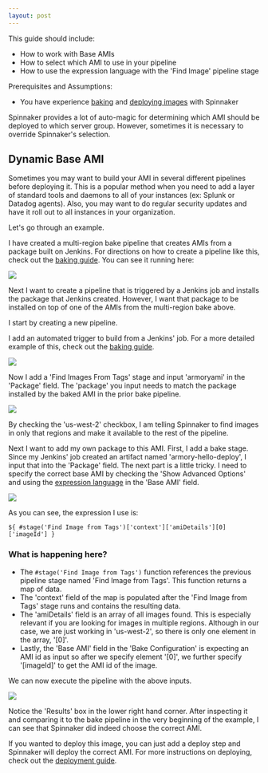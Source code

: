 ```yaml
---
layout: post
---
```


This guide should include:

- How to work with Base AMIs
- How to select which AMI to use in your pipeline
- How to use the expression language with the 'Find Image' pipeline stage


Prerequisites and Assumptions:

- You have experience [baking](baking_images.md) and [deploying images](deploying.md) with Spinnaker



Spinnaker provides a lot of auto-magic for determining which AMI should be deployed to which server group. However, sometimes it is necessary to override Spinnaker's selection.

## Dynamic Base AMI

Sometimes you may want to build your AMI in several different pipelines before deploying it. This is a popular method when you need to add a layer of standard tools and daemons to all of your instances (ex: Splunk or Datadog agents). Also, you may want to do regular security updates and have it roll out to all instances in your organization.

Let's go through an example.


I have created a multi-region bake pipeline that creates AMIs from a package built on Jenkins. For directions on how to create a pipeline like this, check out the [baking guide](baking_images.md). You can see it running here:

![](https://d1ax1i5f2y3x71.cloudfront.net/items/211e0R3W2O301C0T1c30/Image%202017-04-04%20at%2011.01.25%20AM.png)


Next I want to create a pipeline that is triggered by a Jenkins job and installs the package that Jenkins created. However, I want that package to be installed on top of one of the AMIs from the multi-region bake above.


I start by creating a new pipeline.


I add an automated trigger to build from a Jenkins' job. For a more detailed example of this, check out the [baking guide](baking_images.md).

![](https://d1ax1i5f2y3x71.cloudfront.net/items/1g1Y3H3A3c2D1q3h0O2d/Image%202017-04-04%20at%202.47.40%20PM.png)


Now I add a 'Find Images From Tags' stage and input 'armoryami' in the 'Package' field. The 'package' you input needs to match the package installed by the baked AMI in the prior bake pipeline.

![](https://d1ax1i5f2y3x71.cloudfront.net/items/230X2J3e303n2K3L1E01/Image%202017-04-04%20at%202.40.14%20PM.png)

By checking the 'us-west-2' checkbox, I am telling Spinnaker to find images in only that regions and make it available to the rest of the pipeline.


Next I want to add my own package to this AMI. First, I add a bake stage. Since my Jenkins' job created an artifact named 'armory-hello-deploy', I input that into the 'Package' field. The next part is a little tricky. I need to specify the correct base AMI by checking the 'Show Advanced Options' and using the [expression language](expression_language.md) in the 'Base AMI' field. 


![](https://d1ax1i5f2y3x71.cloudfront.net/items/1K1R053I1U231a472j3N/Image%202017-04-04%20at%203.03.22%20PM.png)

As you can see, the expression I use is:

```
${ #stage('Find Image from Tags')['context']['amiDetails'][0]['imageId'] }
```

### What is happening here? 

- The `#stage('Find Image from Tags')` function references the previous pipeline stage named 'Find Image from Tags'. This function returns a map of data. 
- The 'context' field of the map is populated after the 'Find Image from Tags' stage runs and contains the resulting data. 
- The 'amiDetails' field is an array of all images found. This is especially relevant if you are looking for images in multiple regions. Although in our case, we are just working in 'us-west-2', so there is only one element in the array, '[0]'. 
- Lastly, the 'Base AMI' field in the 'Bake Configuration' is expecting an AMI id as input so after we specify element '[0]', we further specify '[imageId]' to get the AMI id of the image.


We can now execute the pipeline with the above inputs. 

![](https://d1ax1i5f2y3x71.cloudfront.net/items/211N2V3p2y2C1e2j410z/Image%202017-04-04%20at%203.22.17%20PM.png)

Notice the 'Results' box in the lower right hand corner. After inspecting it and comparing it to the bake pipeline in the very beginning of the example, I can see that Spinnaker did indeed choose the correct AMI.

If you wanted to deploy this image, you can just add a deploy step and Spinnaker will deploy the correct AMI. For more instructions on deploying, check out the [deployment guide](deploying.md).
